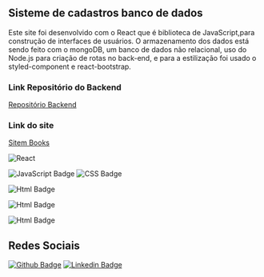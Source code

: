 ## Sisteme de cadastros banco de dados

Este site foi desenvolvido com o React que é biblioteca de JavaScript,para construção de interfaces de usuários. O armazenamento dos dados está sendo feito com o mongoDB, um banco de dados não relacional, uso do Node.js para criação de rotas no back-end, e para a estilização foi usado o styled-component e react-bootstrap.

### Link Repositório do Backend

[Repositório Backend](https://github.com/jfilinho/sistem-book-back)

### Link do site

[Sitem Books](https://cadastro-livro.netlify.app)

![React](https://camo.githubusercontent.com/4e4a3b5c3e9c00501ec866e2f2466c5a6032f838aca5f2cf3b14450e39e8a2f0/68747470733a2f2f696d672e736869656c64732e696f2f62616467652f72656163742532302d2532333230323332612e7376673f267374796c653d666f722d7468652d6261646765266c6f676f3d7265616374266c6f676f436f6c6f723d253233363144414642)

![JavaScript Badge](https://img.shields.io/badge/JavaScript-F7DF1E?style=for-the-badge&logo=javascript&logoColor=black) ![CSS Badge](https://img.shields.io/badge/CSS3-1572B6?style=for-the-badge&logo=css3&logoColor=white)

![Html Badge](https://img.shields.io/badge/Node.js-43853D?style=for-the-badge&logo=node.js&logoColor=white)

![Html Badge](https://img.shields.io/badge/MongoDB-4EA94B?style=for-the-badge&logo=mongodb&logoColor=white)

![Html Badge](https://img.shields.io/badge/Express.js-404D59?style=for-the-badge)

## Redes Sociais

[![Github Badge](<https://img.shields.io/badge/-Github-000?style=flat-square&logo=Github&logoColor=white&link=https://github.com/jfilinho(https://github.com/jfilinho)>)](https://github.com/jfilinho) [![Linkedin Badge](<https://img.shields.io/badge/-LinkedIn-blue?style=flat-square&logo=Linkedin&logoColor=white&link=[https://www.linkedin.com/in/jo%C3%A3o-filho-souza-silva-734773165/](https://www.linkedin.com/in/jo%C3%A3o-filho-souza-silva-734773165/)>)](https://www.linkedin.com/in/jo%C3%A3o-filho-souza-silva-734773165/)
